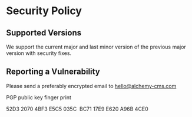 # Security Policy

## Supported Versions

We support the current major and last minor version of the previous major version with security fixes.

## Reporting a Vulnerability

Please send a preferably encrypted email to hello@alchemy-cms.com

PGP public key finger print

52D3 2070 4BF3 E5C5 035C  BC71 17E9 E620 A96B 4CE0
